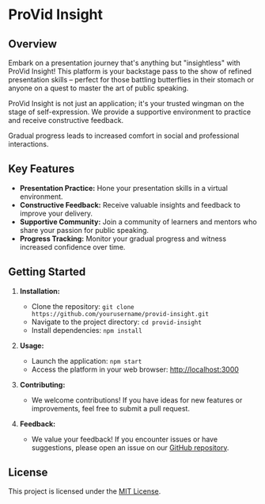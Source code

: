 # ProVid Insight

## Overview

Embark on a presentation journey that's anything but "insightless" with ProVid Insight! This platform is your backstage pass to the show of refined presentation skills – perfect for those battling butterflies in their stomach or anyone on a quest to master the art of public speaking.

ProVid Insight is not just an application; it's your trusted wingman on the stage of self-expression. We provide a supportive environment to practice and receive constructive feedback.

Gradual progress leads to increased comfort in social and professional interactions.

## Key Features

- **Presentation Practice:** Hone your presentation skills in a virtual environment.
- **Constructive Feedback:** Receive valuable insights and feedback to improve your delivery.
- **Supportive Community:** Join a community of learners and mentors who share your passion for public speaking.
- **Progress Tracking:** Monitor your gradual progress and witness increased confidence over time.

## Getting Started

1. **Installation:**

   - Clone the repository: `git clone https://github.com/yourusername/provid-insight.git`
   - Navigate to the project directory: `cd provid-insight`
   - Install dependencies: `npm install`

2. **Usage:**

   - Launch the application: `npm start`
   - Access the platform in your web browser: [http://localhost:3000](http://localhost:3000)

3. **Contributing:**

   - We welcome contributions! If you have ideas for new features or improvements, feel free to submit a pull request.

4. **Feedback:**
   - We value your feedback! If you encounter issues or have suggestions, please open an issue on our [GitHub repository](https://github.com/yourusername/provid-insight/issues).

## License

This project is licensed under the [MIT License](LICENSE).
